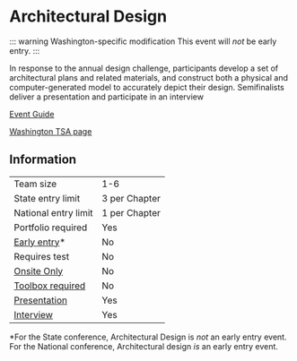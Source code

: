 # Architectural Design

::: warning Washington-specific modification
This event will _not_ be early entry.
:::

In response to the annual design challenge, participants
develop a set of architectural plans and related materials, and
construct both a physical and computer-generated model to
accurately depict their design. Semifinalists deliver a presentation and participate in an interview

[Event Guide](https://lwsd.sharepoint.com/:b:/r/sites/GR-JHS-TechnologyStudentAssociation-SCA/Shared%20Documents/23-24/Competition/Event%20Guides/HS%20-%20Architectural%20Design.pdf)

[Washington TSA page](https://www.washingtontsa.org/high-school-events/architectural-design)

## Information

|                             |               |
| --------------------------- | ------------- |
| Team size                   | 1-6           |
| State entry limit           | 3 per Chapter |
| National entry limit        | 1 per Chapter |
| Portfolio required          | Yes           |
| [Early entry](/#terms)\*    | No            |
| Requires test               | No            |
| [Onsite Only](/#terms)      | No            |
| [Toolbox required](/#terms) | No            |
| [Presentation](/#terms)     | Yes           |
| [Interview](/#terms)        | Yes           |

\*For the State conference, Architectural Design is _not_ an early entry event. For the National conference, Architectural design _is_ an early entry event.
